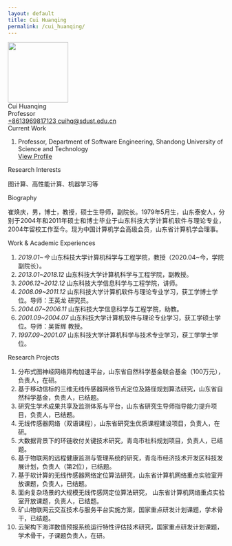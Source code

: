 ```yaml
---
layout: default
title: Cui Huanqing
permalink: /cui_huanqing/
---
```

<div class="container mt-3">
<div class="text-center">
  <img
    class="rounded-circle border shadow"
    height="140px"
    width="140px"
    src="{{ '/assets/imgs/cui_huanqing.png' | relative_url }}"
  />
  <div class="fs-4 fw-light">Cui Huanqing</div>
  <div class="fs-5 fw-light text-secondary">Professor</div>
  <div class="btn-group mt-2 gap-3">
    <a href="tel:+8613969817123" class="text-decoration-none">
      <i class="bi bi-telephone-fill"></i> +8613969817123
    </a>
    <a href="mailto:cuihq@sdust.edu.cn" class="text-decoration-none">
      <i class="bi bi-envelope-at-fill"></i> cuihq@sdust.edu.cn
    </a>
  </div>
</div>

<div class="fs-4 fw-semibold border-bottom mt-3">
  <i class="bi bi-building-check"></i>
  Current Work
</div>
<ol class="list-group-numbered mt-3">
  <li class="list-group-item">
    Professor, Department of Software Engineering, Shandong University
    of Science and Technology
    <br>
    <a href="https://cise.sdust.edu.cn/home/Page/teacher_detail/catId/31/id/155.html" class="text-decoration-none" target="blank">
      <i class="bi bi-eye"></i> View Profile
    </a>
  </li>
</ol>

<div class="fs-4 fw-semibold border-bottom">
  <i class="bi bi-lightbulb"></i>
  Research Interests
</div>
<p class="mt-3" style="text-align: justify">
  图计算、高性能计算、机器学习等
</p>

<div class="fs-4 fw-semibold border-bottom">
  <i class="bi bi-info-circle"></i>
  Biography
</div>
<p class="mt-3" style="text-align: justify">
  崔焕庆，男，博士，教授，硕士生导师，副院长。1979年5月生，山东泰安人，分别于2004年和2011年硕士和博士毕业于山东科技大学计算机软件与理论专业，2004年留校工作至今。现为中国计算机学会高级会员，山东省计算机学会理事。
</p>


<div class="fs-4 fw-semibold border-bottom">
  <i class="bi bi-briefcase"></i>
  Work & Academic Experiences
</div>
<p class="mt-3" style="text-align: justify">
  <ol class="list-group-numbered">
    <li class="list-group-item mb-1">
        <i>2019.01~今</i> 山东科技大学计算机科学与工程学院，教授（2020.04~今，学院副院长）。
    </li>
    <li class="list-group-item mb-1">
        <i>2013.01~2018.12</i> 山东科技大学计算机科学与工程学院，副教授。
    </li>
    <li class="list-group-item mb-1">
        <i>2006.12~2012.12</i> 山东科技大学信息科学与工程学院，讲师。
    </li>
    <li class="list-group-item mb-1">
        <i>2008.09~2011.12</i> 山东科技大学计算机软件与理论专业学习，获工学博士学位。导师：王英龙 研究员。
    </li>
    <li class="list-group-item mb-1">
        <i>2004.07~2006.11</i> 山东科技大学信息科学与工程学院，助教。
    </li>
    <li class="list-group-item mb-1">
        <i>2001.09~2004.07</i> 山东科技大学计算机软件与理论专业学习，获工学硕士学位。导师：吴哲辉 教授。
    </li>
    <li class="list-group-item mb-1">
        <i>1997.09~2001.07</i> 山东科技大学计算机科学与技术专业学习，获工学学士学位。
    </li>
  </ol>
</p>

<div class="fs-4 fw-semibold border-bottom">
  <i class="bi bi-easel"></i>
  Research Projects
</div>
<p class="mt-3" style="text-align: justify">
  <ol class="list-group-numbered">
    <li class="list-group-item mb-1">
        分布式图神经网络异构加速平台，山东省自然科学基金联合基金（100万元），负责人，在研。
    </li>
    <li class="list-group-item mb-1">
        基于移动信标的三维无线传感器网络节点定位及路径规划算法研究，山东省自然科学基金，负责人，已结题。
    </li>
    <li class="list-group-item mb-1">
        研究生学术成果共享及监测体系与平台，山东省研究生导师指导能力提升项目，负责人，已结题。
    </li>
    <li class="list-group-item mb-1">
        无线传感器网络（双语课程），山东省研究生优质课程建设项目，负责人，在研。
    </li>
    <li class="list-group-item mb-1">
        大数据背景下的环链收付关键技术研究，青岛市社科规划项目，负责人，已结题。
    </li>
    <li class="list-group-item mb-1">
        基于物联网的远程健康监测与管理系统的研究，青岛市经济技术开发区科技发展计划，负责人（第2位），已结题。
    </li>
    <li class="list-group-item mb-1">
        基于软计算的无线传感器网络定位算法研究，山东省计算机网络重点实验室开放课题，负责人，已结题。
    </li>
    <li class="list-group-item mb-1">
        面向复杂场景的大规模无线传感网定位算法研究， 山东省计算机网络重点实验室开放课题，负责人，已结题。
    </li>
    <li class="list-group-item mb-1">
        矿山物联网云交互技术与服务平台实施方案，国家重点研发计划课题，学术骨干，已结题。
    </li>
    <li class="list-group-item mb-1">
        云架构下海洋数值预报系统运行特性评估技术研究，国家重点研发计划课题，学术骨干，子课题负责人，在研。
    </li>
  </ol>
</p>
</div>